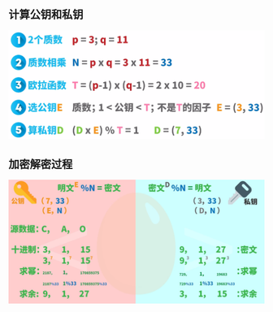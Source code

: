 ## 计算公钥和私钥

![image-20220204150205234](..\img\image-20220204150205234.png)

## 加密解密过程

![image-20220204150309807](..\img\image-20220204150309807.png)